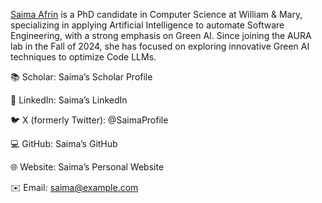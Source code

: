 <a href="">Saima Afrin</a> is a PhD candidate in Computer Science at William & Mary, specializing in applying Artificial Intelligence to automate Software Engineering, with a strong emphasis on Green AI. Since joining the AURA lab in the Fall of 2024, she has focused on exploring innovative Green AI techniques to optimize Code LLMs.

📚 Scholar: Saima’s Scholar Profile

💼 LinkedIn: Saima’s LinkedIn

🐦 X (formerly Twitter): @SaimaProfile

💻 GitHub: Saima’s GitHub

🌐 Website: Saima’s Personal Website

✉️ Email: saima@example.com

<!-- Before her PhD, Saima earned a Bachelor of Science in Computer Science and Engineering from Daffodil International University, Bangladesh, in 2019. She has been deeply immersed in Machine Learning and Artificial Intelligence throughout her academic journey. Her early career highlights include significant contributions as a full-time lecturer in the Department of Computer Science and Engineering at Daffodil International University, where she actively supported research and education. Saima’s dedication to academic excellence and her professional expertise continue to drive her vision for integrating sustainable AI solutions into Software Engineering and beyond. -->